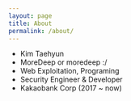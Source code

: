 ```yaml
---
layout: page
title: About
permalink: /about/
---
```



- Kim Taehyun 
- MoreDeep or moredeep :/
- Web Exploitation, Programing
- Security Engineer & Developer
- Kakaobank Corp (2017 ~ now)


[jekyll-paper]: https://github.com/ghosind/Jekyll-Paper
[jekyll-paper-issues]: https://github.com/ghosind/Jekyll-Paper/issues
